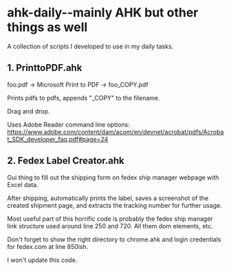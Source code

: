 # ahk-daily--mainly AHK but other things as well
A collection of scripts I developed to use in my daily tasks.

## 1. PrinttoPDF.ahk
foo.pdf -> Microsoft Print to PDF -> foo_COPY.pdf

Prints pdfs to pdfs, appends "\_COPY" to the filename.

Drag and drop.

Uses Adobe Reader command line options:
https://www.adobe.com/content/dam/acom/en/devnet/acrobat/pdfs/Acrobat_SDK_developer_faq.pdf#page=24

## 2. Fedex Label Creator.ahk
Gui thing to fill out the shipping form on fedex ship manager webpage with Excel data.

After shipping, automatically prints the label, saves a screenshot of the created shipment page, and extracts the tracking number for further usage.

Most useful part of this horrific code is probably the fedex ship manager link structure used around line 250 and 720. All them dom elements, etc.

Don't forget to show the right directory to chrome.ahk and login credentials for fedex.com at line 850ish.

I won't update this code.
